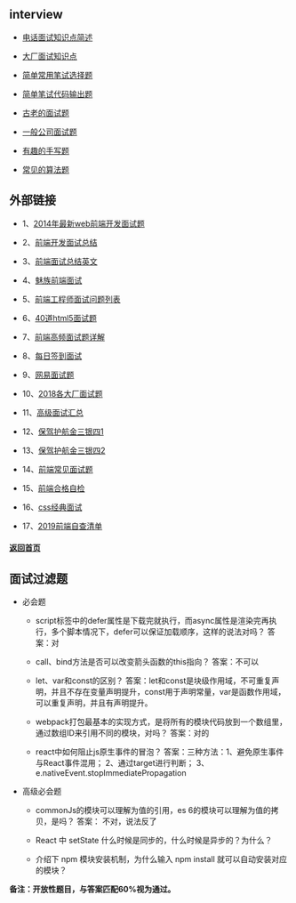 ## interview

* [电话面试知识点简述](simpleInterview)

* [大厂面试知识点](summary)

* [简单常用笔试选择题](selectWritten)

* [简单笔试代码输出题](simpleWritten)

* [古老的面试题](comInterview)

* [一般公司面试题](company)

* [有趣的手写题](handWriting)

* [常见的算法题](algoInterview)

## 外部链接

* 1、[2014年最新web前端开发面试题](http://www.phperz.com/article/14/0925/25668.html#jshttp://www.w3cfuns.com/article-5598http://weibo.com/p/23041887ca447d0102vpk4)

* 2、[前端开发面试总结](https://github.com/hawx1993/Front-end-Interview-questions/blob/master/README.md)

* 3、[前端面试总结英文](https://github.com/h5bp/Front-end-Developer-Interview-Questions)

* 4、[魅族前端面试](http://www.w3cfuns.com/blog-5469697-5406704.html)

* 5、[前端工程师面试问题列表](http://blog.jobbole.com/29269/)

* 6、[40道html5面试题](http://blog.jobbole.com/78346/)

* 7、[前端高频面试题详解](https://juejin.im/post/5c7bd72ef265da2de80f7f17)

* 8、[每日签到面试](https://github.com/Advanced-Frontend/Daily-Interview-Question/blob/master/datum/summary.md)

* 9、[网易面试题](https://github.com/yygmind/blog)

* 10、[2018各大厂面试题](https://segmentfault.com/a/1190000016868065)

* 11、[高级面试汇总](https://segmentfault.com/a/1190000017137059)

* 12、[保驾护航金三银四1](https://juejin.im/post/5c64d15d6fb9a049d37f9c20#heading-53)

* 13、[保驾护航金三银四2](https://juejin.im/post/5c92f499f265da612647b754)

* 14、[前端常见面试题](https://juejin.im/post/5aae076d6fb9a028cc6100a9)

* 15、[前端合格自检](https://juejin.im/post/5cc1da82f265da036023b628)

* 16、[css经典面试](https://juejin.im/post/5cc59e41e51d456e62545b66)

* 17、[2019前端自查清单](https://segmentfault.com/a/1190000018873042)

#### [返回首页](../../)


## 面试过滤题

* 必会题

  - script标签中的defer属性是下载完就执行，而async属性是渲染完再执行，多个脚本情况下，defer可以保证加载顺序，这样的说法对吗？  答案：对

  - call、bind方法是否可以改变箭头函数的this指向？  答案：不可以

  - let、var和const的区别？   答案：let和const是块级作用域，不可重复声明，并且不存在变量声明提升，const用于声明常量，var是函数作用域，可以重复声明，并且有声明提升。

  - webpack打包最基本的实现方式，是将所有的模块代码放到一个数组里，通过数组ID来引用不同的模块，对吗？   答案：对的

  - react中如何阻止js原生事件的冒泡？   答案：三种方法：1、避免原生事件与React事件混用； 2、通过target进行判断； 3、e.nativeEvent.stopImmediatePropagation

* 高级必会题

  - commonJs的模块可以理解为值的引用，es 6的模块可以理解为值的拷贝，是吗？  答案： 不对，说法反了

  - React 中 setState 什么时候是同步的，什么时候是异步的？为什么？

  - 介绍下 npm 模块安装机制，为什么输入 npm install 就可以自动安装对应的模块？

**备注：开放性题目，与答案匹配60%视为通过。**

